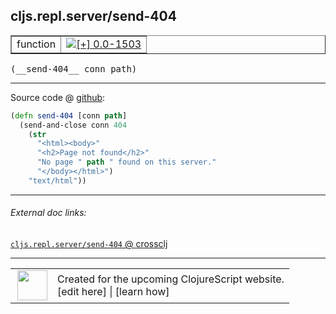 ## cljs.repl.server/send-404



 <table border="1">
<tr>
<td>function</td>
<td><a href="https://github.com/cljsinfo/cljs-api-docs/tree/0.0-1503"><img valign="middle" alt="[+] 0.0-1503" title="Added in 0.0-1503" src="https://img.shields.io/badge/+-0.0--1503-lightgrey.svg"></a> </td>
</tr>
</table>


 <samp>
(__send-404__ conn path)<br>
</samp>

---







Source code @ [github](https://github.com/clojure/clojurescript/blob/r3269/src/main/clojure/cljs/repl/server.clj#L128-L135):

```clj
(defn send-404 [conn path]
  (send-and-close conn 404
    (str
      "<html><body>"
      "<h2>Page not found</h2>"
      "No page " path " found on this server."
      "</body></html>")
    "text/html"))
```

<!--
Repo - tag - source tree - lines:

 <pre>
clojurescript @ r3269
└── src
    └── main
        └── clojure
            └── cljs
                └── repl
                    └── <ins>[server.clj:128-135](https://github.com/clojure/clojurescript/blob/r3269/src/main/clojure/cljs/repl/server.clj#L128-L135)</ins>
</pre>

-->

---



###### External doc links:

[`cljs.repl.server/send-404` @ crossclj](http://crossclj.info/fun/cljs.repl.server/send-404.html)<br>

---

 <table>
<tr><td>
<img valign="middle" align="right" width="48px" src="http://i.imgur.com/Hi20huC.png">
</td><td>
Created for the upcoming ClojureScript website.<br>
[edit here] | [learn how]
</td></tr></table>

[edit here]:https://github.com/cljsinfo/cljs-api-docs/blob/master/cljsdoc/cljs.repl.server/send-404.cljsdoc
[learn how]:https://github.com/cljsinfo/cljs-api-docs/wiki/cljsdoc-files

<!--

This information was too distracting to show to readers, but I'll leave it
commented here since it is helpful to:

- pretty-print the data used to generate this document
- and show how to retrieve that data



The API data for this symbol:

```clj
{:ns "cljs.repl.server",
 :name "send-404",
 :type "function",
 :signature ["[conn path]"],
 :source {:code "(defn send-404 [conn path]\n  (send-and-close conn 404\n    (str\n      \"<html><body>\"\n      \"<h2>Page not found</h2>\"\n      \"No page \" path \" found on this server.\"\n      \"</body></html>\")\n    \"text/html\"))",
          :title "Source code",
          :repo "clojurescript",
          :tag "r3269",
          :filename "src/main/clojure/cljs/repl/server.clj",
          :lines [128 135]},
 :full-name "cljs.repl.server/send-404",
 :full-name-encode "cljs.repl.server/send-404",
 :history [["+" "0.0-1503"]]}

```

Retrieve the API data for this symbol:

```clj
;; from Clojure REPL
(require '[clojure.edn :as edn])
(-> (slurp "https://raw.githubusercontent.com/cljsinfo/cljs-api-docs/catalog/cljs-api.edn")
    (edn/read-string)
    (get-in [:symbols "cljs.repl.server/send-404"]))
```

-->
